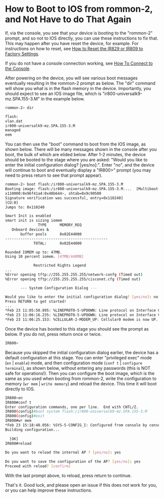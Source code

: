# How to Boot to IOS from rommon-2, and Not Have to do That Again

If, via the console, you see that your device is booting to the "rommon-2" prompt, and so not to IOS directly, 
you can use these instructions to fix that. This may happen after you have reset the device, for example. 
For instructions on how to reset, 
see [How to Reset the IR829 or IR809 to Factory Settings](https://github.com/DevOps4Networks/IOX-Notes/blob/master/How_To_Reset_To_Factory_Settings/README.md).
 
If you do not have a console connection working, see 
[How To Connect to the Console](https://github.com/DevOps4Networks/IOX-Notes/blob/master/How_To_Connect_The_Console/README.md).
 
After powering on the device, you will see various boot messages eventually resulting in the rommon-2 prompt as 
below. The "dir" command will show you what is in the flash memory in the device. Importantly, you should 
expect to see an IOS image file, which is "ir800-universalk9-mz.SPA.155-3.M" in the example below.
 
 ```bash
rommon-2> dir
 
flash:
vlan.dat
ir800-universalk9-mz.SPA.155-3.M
managed
eem
```
 
You can then use the "boot" command to boot from the IOS image, as shown below. There will be many messages 
shown in the console after you boot, the bulk of which are elided below. After 1-2 minutes, the device should 
be booted to the stage where you are asked: 
"Would you like to enter the initial configuration dialog? [yes/no]:". Enter "no", and the device will continue 
to boot and eventually display a "IR800>" prompt (you may need to press return to see that prompt appear).
 
 ```bash
rommon-2> boot flash:/ir800-universalk9-mz.SPA.155-3.M                       
Booting image: flash:/ir800-universalk9-mz.SPA.155-3.M....  [Multiboot-elf, <0
x110000:0x96f41a4:0x48b644>, shtab=0x9c90500
Signature verification was successful, entry=0x110240]
[CU:0]
Jumps to: 0x110240
 
Smart Init is enabled
smart init is sizing iomem
                TYPE      MEMORY_REQ
    Onboard devices &
        buffer pools      0x02E44000
-----------------------------------------------
              TOTAL:      0x02E44000
 
Rounded IOMEM up to: 47MB.
Using 10 percent iomem. [47MB/448MB]
 
              Restricted Rights Legend
...
%Error opening tftp://255.255.255.255/network-confg (Timed out)
%Error opening tftp://255.255.255.255/cisconet.cfg (Timed out)
 
        --- System Configuration Dialog ---
 
Would you like to enter the initial configuration dialog? [yes/no]: no
Press RETURN to get started!
...
*Feb 23 11:05:50.895: %LINEPROTO-5-UPDOWN: Line protocol on Interface GigabitEthernet1, changed state to up
*Feb 23 11:06:16.235: %LINEPROTO-5-UPDOWN: Line protocol on Interface Vlan1, changed state to up
*Feb 23 11:06:25.153: %CELLULAR-2-MODEM_UP: Cellular0 modem is now UP.
```

Once the device has booted to this stage you should see the prompt as below. If you do not, press return once 
or twice.

```bash
IR800>
```

Because you skipped the initial configuration dialog earlier, the device has a default configuration at this 
stage. You can enter "privileged exec" mode (`en` | `enable`) mode, and then configuration mode 
(`conf t` | `configure terminal`), as shown below, without entering any passwords (this is NOT safe for operations!). 
Then you can configure the boot image, which is the same as you used when booting from rommon-2, write the 
configuration to memory (`wr mem` | `write memory`) and reload the device. This time it will boot directly to IOS.

```bash 
IR800>en
IR800#conf t
Enter configuration commands, one per line.  End with CNTL/Z.
IR800(config)#boot system flash:/ir800-universalk9-mz.SPA.155-3.M
IR800(config)#exit
IR800#wr mem
*Feb 23 15:18:48.056: %SYS-5-CONFIG_I: Configured from console by consolemem
Building configuration...
 
  [OK]
IR800#reload
 
Do you want to reload the internal AP ? [yes/no]: yes
 
Do you want to save the configuration of the AP? [yes/no]: yes
Proceed with reload? [confirm]
``` 

With the last prompt above, to reload, press return to continue.

That's it. Good luck, and please open an issue if this does not work for you, or you can help improve these 
instructions.
